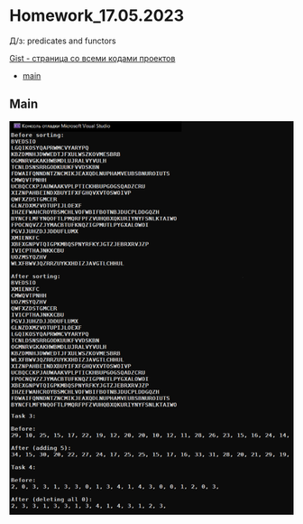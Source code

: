 
# Homework_17.05.2023
Д/з: predicates and functors

<a href="https://gist.github.com/SlavikArt/c5d3857226fe009b8592b624b3bc0f81">Gist - страница со всеми кодами проектов</a>

* [main](main)

<p align="center">
    <h2>Main</h2>
    <p></p>
    <img src="images/main.png">
</p>